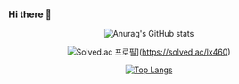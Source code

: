 ### Hi there 👋
<div align=center>
  

![Anurag's GitHub stats](https://github-readme-stats.vercel.app/api?username=lx460&show_icons=true&theme=radical)  
  
![Solved.ac 프로필](http://mazassumnida.wtf/api/v2/generate_badge?boj=lx460)](https://solved.ac/lx460)
  
[![Top Langs](https://github-readme-stats.vercel.app/api/top-langs/?username=lx460&layout=compact)](https://github.com/lx460)

</div>
<!--
**lx460/lx460** is a ✨ _special_ ✨ repository because its `README.md` (this file) appears on your GitHub profile.

Here are some ideas to get you started:

- 🔭 I’m currently working on ...
- 🌱 I’m currently learning ...
- 👯 I’m looking to collaborate on ...
- 🤔 I’m looking for help with ...
- 💬 Ask me about ...
- 📫 How to reach me: ...
- 😄 Pronouns: ...
- ⚡ Fun fact: ...
-->
